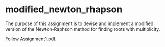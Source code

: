 # modified_newton_rhapson

The purpose of this assignment is to devise and implement a modified version of the
Newton-Raphson method for finding roots with multiplicity. 

Follow Assignment1.pdf. 
